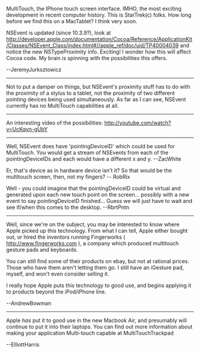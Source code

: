 MultiTouch, the IPhone touch screen interface.
IMHO, the most exciting development in recent computer history. This is StarTrek(c) folks. How long before we find this on a MacTablet? I think very soon.

NSEvent is updated (since 10.3.9?), look at http://developer.apple.com/documentation/Cocoa/Reference/ApplicationKit/Classes/NSEvent_Class/index.html#//apple_ref/doc/uid/TP40004039 and notice the new NSTypeProximity info. Exciting! I wonder how this will affect Cocoa code. My brain is spinning with the possibilities this offers.

--JeremyJurksztowicz

----
Not to put a damper on things, but NSEvent's proximity stuff has to do with the proximity of a stylus to a tablet, not the proximity of two different pointing devices being used simultaneously. As far as I can see, NSEvent currently has no MultiTouch capabilities at all.

----
An interesting video of the possibilities: http://youtube.com/watch?v=UcKqyn-gUbY

----
Well, NSEvent does have 'pointingDeviceID' which could be used for MultiTouch. You would get a stream of NSEvents from each of the pointingDeviceIDs and each would have a different x and y. --ZacWhite

Er, that's device as in hardware device isn't it? So that would be the multitouch screen, then, not my fingers? -- RobRix

Well - you could imagine that the pointingDeviceID could be virtual and generated upon each new touch point on the screen... possibly with a  new event to say pointingDeviceID finished... Guess we will just have to wait and see if/when this comes to the desktop. --RbrtPntn

----
Well, since we're on the subject, you may be interested to know where Apple picked up this technology.  From what I can tell, Apple either bought out, or hired the inventors running Fingerworks ( http://www.fingerworks.com ), a company which produced multitouch gesture pads and keyboards.  

You can still find some of their products on ebay, but not at rational prices.  Those who have them aren't letting them go.  I still have an iGesture pad, myself, and won't even consider selling it.

I really hope Apple puts this technology to good use, and begins applying it to products beyond the iPod/iPhone line.

--AndrewBowman

----
Apple *has* put it to good use in the new Macbook Air, and presumably will continue to put it into their laptops. You can find out more information about making your application Multi-touch capable at MultiTouchTrackpad

--ElliottHarris
